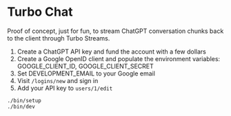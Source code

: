 # Turbo Chat

Proof of concept, just for fun, to stream ChatGPT conversation chunks back to the client through Turbo Streams.

1. Create a ChatGPT API key and fund the account with a few dollars
2. Create a Google OpenID client and populate the environment variables: GOOGLE_CLIENT_ID, GOOGLE_CLIENT_SECRET
3. Set DEVELOPMENT_EMAIL to your Google email
4. Visit `/logins/new` and sign in
5. Add your API key to `users/1/edit`

```
./bin/setup
./bin/dev
```
